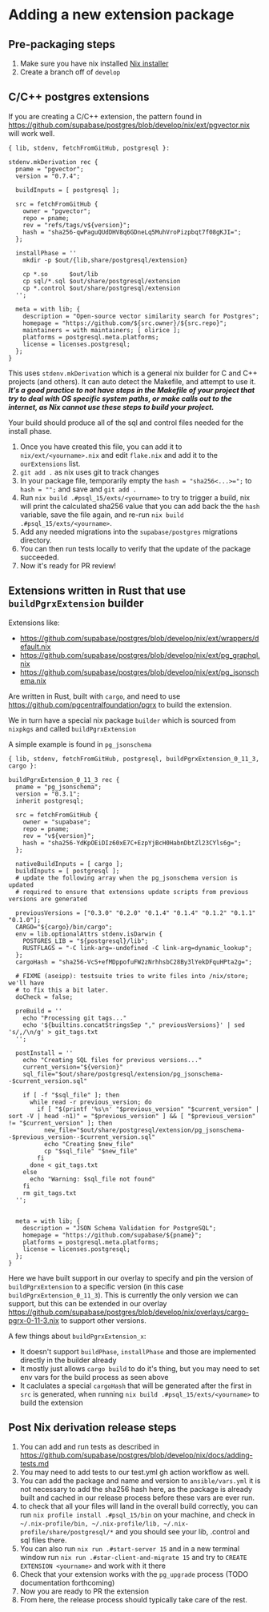 # Adding a new extension package

## Pre-packaging steps

1. Make sure you have nix installed [Nix installer](https://github.com/DeterminateSystems/nix-installer)
2. Create a branch off of `develop`

## C/C++ postgres extensions

If you are creating a C/C++ extension, the pattern found in https://github.com/supabase/postgres/blob/develop/nix/ext/pgvector.nix will work well.

```
{ lib, stdenv, fetchFromGitHub, postgresql }:

stdenv.mkDerivation rec {
  pname = "pgvector";
  version = "0.7.4";

  buildInputs = [ postgresql ];

  src = fetchFromGitHub {
    owner = "pgvector";
    repo = pname;
    rev = "refs/tags/v${version}";
    hash = "sha256-qwPaguQUdDHV8q6GDneLq5MuhVroPizpbqt7f08gKJI=";
  };

  installPhase = ''
    mkdir -p $out/{lib,share/postgresql/extension}

    cp *.so      $out/lib
    cp sql/*.sql $out/share/postgresql/extension
    cp *.control $out/share/postgresql/extension
  '';

  meta = with lib; {
    description = "Open-source vector similarity search for Postgres";
    homepage = "https://github.com/${src.owner}/${src.repo}";
    maintainers = with maintainers; [ olirice ];
    platforms = postgresql.meta.platforms;
    license = licenses.postgresql;
  };
}
```

This uses `stdenv.mkDerivation` which is a general nix builder for C and C++ projects (and others). It can auto detect the Makefile, and attempt to use it. **_It's a good practice to not have steps in the Makefile of your project that try to deal with OS specific system paths, or make calls out to the internet, as Nix cannot use these steps to build your project._**

Your build should produce all of the sql and control files needed for the install phase.

1. Once you have created this file, you can add it to `nix/ext/<yourname>.nix` and edit `flake.nix` and add it to the `ourExtensions` list.
2. `git add .` as nix uses git to track changes
3. In your package file, temporarily empty the `hash = "sha256<...>=";` to `hash = "";` and save and `git add .`
4. Run `nix build .#psql_15/exts/<yourname>` to try to trigger a build, nix will print the calculated sha256 value that you can add back the the `hash` variable, save the file again, and re-run `nix build .#psql_15/exts/<yourname>`.
5. Add any needed migrations into the `supabase/postgres` migrations directory.
6. You can then run tests locally to verify that the update of the package succeeded.
7. Now it's ready for PR review!

## Extensions written in Rust that use `buildPgrxExtension` builder

Extensions like:

- https://github.com/supabase/postgres/blob/develop/nix/ext/wrappers/default.nix
- https://github.com/supabase/postgres/blob/develop/nix/ext/pg_graphql.nix
- https://github.com/supabase/postgres/blob/develop/nix/ext/pg_jsonschema.nix

Are written in Rust, built with `cargo`, and need to use https://github.com/pgcentralfoundation/pgrx to build the extension.

We in turn have a special nix package `builder` which is sourced from `nixpkgs` and called `buildPgrxExtension`

A simple example is found in `pg_jsonschema`

```
{ lib, stdenv, fetchFromGitHub, postgresql, buildPgrxExtension_0_11_3, cargo }:

buildPgrxExtension_0_11_3 rec {
  pname = "pg_jsonschema";
  version = "0.3.1";
  inherit postgresql;

  src = fetchFromGitHub {
    owner = "supabase";
    repo = pname;
    rev = "v${version}";
    hash = "sha256-YdKpOEiDIz60xE7C+EzpYjBcH0HabnDbtZl23CYls6g=";
  };

  nativeBuildInputs = [ cargo ];
  buildInputs = [ postgresql ];
  # update the following array when the pg_jsonschema version is updated
  # required to ensure that extensions update scripts from previous versions are generated

  previousVersions = ["0.3.0" "0.2.0" "0.1.4" "0.1.4" "0.1.2" "0.1.1" "0.1.0"];
  CARGO="${cargo}/bin/cargo";
  env = lib.optionalAttrs stdenv.isDarwin {
    POSTGRES_LIB = "${postgresql}/lib";
    RUSTFLAGS = "-C link-arg=-undefined -C link-arg=dynamic_lookup";
  };
  cargoHash = "sha256-VcS+efMDppofuFW2zNrhhsbC28By3lYekDFquHPta2g=";

  # FIXME (aseipp): testsuite tries to write files into /nix/store; we'll have
  # to fix this a bit later.
  doCheck = false;

  preBuild = ''
    echo "Processing git tags..."
    echo '${builtins.concatStringsSep "," previousVersions}' | sed 's/,/\n/g' > git_tags.txt
  '';

  postInstall = ''
    echo "Creating SQL files for previous versions..."
    current_version="${version}"
    sql_file="$out/share/postgresql/extension/pg_jsonschema--$current_version.sql"

    if [ -f "$sql_file" ]; then
      while read -r previous_version; do
        if [ "$(printf '%s\n' "$previous_version" "$current_version" | sort -V | head -n1)" = "$previous_version" ] && [ "$previous_version" != "$current_version" ]; then
          new_file="$out/share/postgresql/extension/pg_jsonschema--$previous_version--$current_version.sql"
          echo "Creating $new_file"
          cp "$sql_file" "$new_file"
        fi
      done < git_tags.txt
    else
      echo "Warning: $sql_file not found"
    fi
    rm git_tags.txt
  '';


  meta = with lib; {
    description = "JSON Schema Validation for PostgreSQL";
    homepage = "https://github.com/supabase/${pname}";
    platforms = postgresql.meta.platforms;
    license = licenses.postgresql;
  };
}
```

Here we have built support in our overlay to specify and pin the version of `buildPgrxExtension` to a specific version (in this case `buildPgrxExtension_0_11_3`). This is currently the only version we can support, but this can be extended in our overlay https://github.com/supabase/postgres/blob/develop/nix/overlays/cargo-pgrx-0-11-3.nix to support other versions.

A few things about `buildPgrxExtension_x`:

- It doesn't support `buildPhase`, `installPhase` and those are implemented directly in the builder already
- It mostly just allows `cargo build` to do it's thing, but you may need to set env vars for the build process as seen above
- It caclulates a special `cargoHash` that will be generated after the first in `src` is generated, when running `nix build .#psql_15/exts/<yourname>` to build the extension

## Post Nix derivation release steps

1. You can add and run tests as described in https://github.com/supabase/postgres/blob/develop/nix/docs/adding-tests.md
2. You may need to add tests to our test.yml gh action workflow as well.
3. You can add the package and name and version to `ansible/vars.yml` it is not necessary to add the sha256 hash here, as the package is already built and cached in our release process before these vars are ever run.
4. to check that all your files will land in the overall build correctly, you can run `nix profile install .#psql_15/bin` on your machine, and check in `~/.nix-profile/bin, ~/.nix-profile/lib, ~/.nix-profile/share/postgresql/*` and you should see your lib, .control and sql files there.
5. You can also run `nix run .#start-server 15` and in a new terminal window run `nix run .#star-client-and-migrate 15` and try to `CREATE EXTENSION <yourname>` and work with it there
6. Check that your extension works with the `pg_upgrade` process (TODO documentation forthcoming)
7. Now you are ready to PR the extension
8. From here, the release process should typically take care of the rest.
